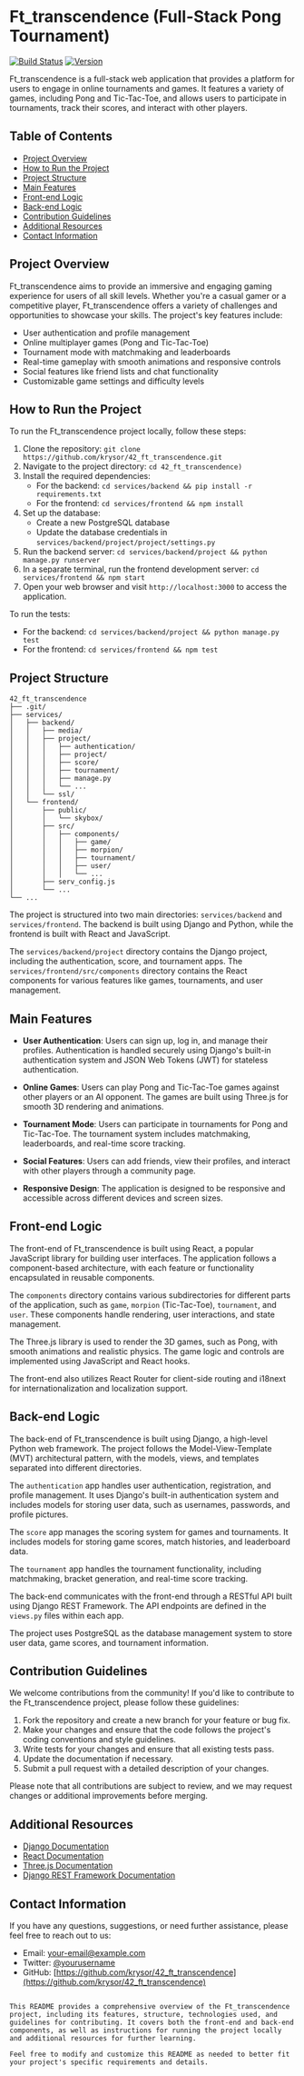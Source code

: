 # Ft_transcendence (Full-Stack Pong Tournament)

[![Build Status](https://img.shields.io/badge/build-passing-brightgreen)](https://github.com/krysor/42_ft_transcendence)
[![Version](https://img.shields.io/badge/version-1.0.0-blue)](https://github.com/krysor/42_ft_transcendence)

Ft_transcendence is a full-stack web application that provides a platform for users to engage in online tournaments and games. It features a variety of games, including Pong and Tic-Tac-Toe, and allows users to participate in tournaments, track their scores, and interact with other players.

## Table of Contents

- [Project Overview](#project-overview)
- [How to Run the Project](#how-to-run-the-project)
- [Project Structure](#project-structure)
- [Main Features](#main-features)
- [Front-end Logic](#front-end-logic)
- [Back-end Logic](#back-end-logic)
- [Contribution Guidelines](#contribution-guidelines)
- [Additional Resources](#additional-resources)
- [Contact Information](#contact-information)

## Project Overview

Ft_transcendence aims to provide an immersive and engaging gaming experience for users of all skill levels. Whether you're a casual gamer or a competitive player, Ft_transcendence offers a variety of challenges and opportunities to showcase your skills. The project's key features include:

- User authentication and profile management
- Online multiplayer games (Pong and Tic-Tac-Toe)
- Tournament mode with matchmaking and leaderboards
- Real-time gameplay with smooth animations and responsive controls
- Social features like friend lists and chat functionality
- Customizable game settings and difficulty levels

## How to Run the Project

To run the Ft_transcendence project locally, follow these steps:

1. Clone the repository: `git clone https://github.com/krysor/42_ft_transcendence.git`
2. Navigate to the project directory: `cd 42_ft_transcendence)`
3. Install the required dependencies:
   - For the backend: `cd services/backend && pip install -r requirements.txt`
   - For the frontend: `cd services/frontend && npm install`
4. Set up the database:
   - Create a new PostgreSQL database
   - Update the database credentials in `services/backend/project/project/settings.py`
5. Run the backend server: `cd services/backend/project && python manage.py runserver`
6. In a separate terminal, run the frontend development server: `cd services/frontend && npm start`
7. Open your web browser and visit `http://localhost:3000` to access the application.

To run the tests:

- For the backend: `cd services/backend/project && python manage.py test`
- For the frontend: `cd services/frontend && npm test`

## Project Structure

```
42_ft_transcendence
├── .git/
├── services/
│   ├── backend/
│   │   ├── media/
│   │   ├── project/
│   │   │   ├── authentication/
│   │   │   ├── project/
│   │   │   ├── score/
│   │   │   ├── tournament/
│   │   │   ├── manage.py
│   │   │   └── ...
│   │   └── ssl/
│   └── frontend/
│       ├── public/
│       │   └── skybox/
│       ├── src/
│       │   ├── components/
│       │   │   ├── game/
│       │   │   ├── morpion/
│       │   │   ├── tournament/
│       │   │   ├── user/
│       │   │   └── ...
│       ├── serv_config.js
│       └── ...
└── ...
```

The project is structured into two main directories: `services/backend` and `services/frontend`. The backend is built using Django and Python, while the frontend is built with React and JavaScript.

The `services/backend/project` directory contains the Django project, including the authentication, score, and tournament apps. The `services/frontend/src/components` directory contains the React components for various features like games, tournaments, and user management.

## Main Features

- **User Authentication**: Users can sign up, log in, and manage their profiles. Authentication is handled securely using Django's built-in authentication system and JSON Web Tokens (JWT) for stateless authentication.

- **Online Games**: Users can play Pong and Tic-Tac-Toe games against other players or an AI opponent. The games are built using Three.js for smooth 3D rendering and animations.

- **Tournament Mode**: Users can participate in tournaments for Pong and Tic-Tac-Toe. The tournament system includes matchmaking, leaderboards, and real-time score tracking.

- **Social Features**: Users can add friends, view their profiles, and interact with other players through a community page.

- **Responsive Design**: The application is designed to be responsive and accessible across different devices and screen sizes.

## Front-end Logic

The front-end of Ft_transcendence is built using React, a popular JavaScript library for building user interfaces. The application follows a component-based architecture, with each feature or functionality encapsulated in reusable components.

The `components` directory contains various subdirectories for different parts of the application, such as `game`, `morpion` (Tic-Tac-Toe), `tournament`, and `user`. These components handle rendering, user interactions, and state management.

The Three.js library is used to render the 3D games, such as Pong, with smooth animations and realistic physics. The game logic and controls are implemented using JavaScript and React hooks.

The front-end also utilizes React Router for client-side routing and i18next for internationalization and localization support.

## Back-end Logic

The back-end of Ft_transcendence is built using Django, a high-level Python web framework. The project follows the Model-View-Template (MVT) architectural pattern, with the models, views, and templates separated into different directories.

The `authentication` app handles user authentication, registration, and profile management. It uses Django's built-in authentication system and includes models for storing user data, such as usernames, passwords, and profile pictures.

The `score` app manages the scoring system for games and tournaments. It includes models for storing game scores, match histories, and leaderboard data.

The `tournament` app handles the tournament functionality, including matchmaking, bracket generation, and real-time score tracking.

The back-end communicates with the front-end through a RESTful API built using Django REST Framework. The API endpoints are defined in the `views.py` files within each app.

The project uses PostgreSQL as the database management system to store user data, game scores, and tournament information.

## Contribution Guidelines

We welcome contributions from the community! If you'd like to contribute to the Ft_transcendence project, please follow these guidelines:

1. Fork the repository and create a new branch for your feature or bug fix.
2. Make your changes and ensure that the code follows the project's coding conventions and style guidelines.
3. Write tests for your changes and ensure that all existing tests pass.
4. Update the documentation if necessary.
5. Submit a pull request with a detailed description of your changes.

Please note that all contributions are subject to review, and we may request changes or additional improvements before merging.

## Additional Resources

- [Django Documentation](https://docs.djangoproject.com/)
- [React Documentation](https://reactjs.org/docs/)
- [Three.js Documentation](https://threejs.org/docs/)
- [Django REST Framework Documentation](https://www.django-rest-framework.org/)

## Contact Information

If you have any questions, suggestions, or need further assistance, please feel free to reach out to us:

- Email: [your-email@example.com](mailto:your-email@example.com)
- Twitter: [@yourusername](https://twitter.com/yourusername)
- GitHub: [https://github.com/krysor/42_ft_transcendence](https://github.com/krysor/42_ft_transcendence)
```

This README provides a comprehensive overview of the Ft_transcendence project, including its features, structure, technologies used, and guidelines for contributing. It covers both the front-end and back-end components, as well as instructions for running the project locally and additional resources for further learning.

Feel free to modify and customize this README as needed to better fit your project's specific requirements and details.
